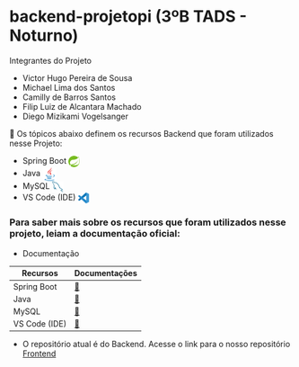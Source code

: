 # backend-projetopi (3ºB TADS - Noturno)

Integrantes do Projeto

* Victor Hugo Pereira de Sousa 
* Michael Lima dos Santos 
* Camilly de Barros Santos 
* Filip Luiz de Alcantara Machado
* Diego Mizikami Vogelsanger 

:memo: Os tópicos abaixo definem os recursos Backend que foram utilizados nesse Projeto:

* Spring Boot <img align="center" alt="java" height="20" width="20" src="https://github.com/devicons/devicon/blob/master/icons/spring/spring-original.svg"/>
* Java <img align="center" alt="java" height="25" width="25" src="https://raw.githubusercontent.com/devicons/devicon/master/icons/java/java-original.svg"/>
* MySQL <img align="center" alt="java" height="20" width="20" src="https://github.com/devicons/devicon/blob/master/icons/mysql/mysql-original.svg"/>
* VS Code (IDE) <img align="center" alt="java" height="20" width="20" src="https://github.com/devicons/devicon/blob/master/icons/vscode/vscode-original.svg"/>

### Para saber mais sobre os recursos que foram utilizados nesse projeto, leiam a documentação oficial:

- Documentação

| Recursos          | Documentações           |
| ----------------- |:----------------------- |
| Spring Boot       | [:link:][SpringBoot]    |
| Java              | [:link:][Java]          |
| MySQL             | [:link:][MySQL]         |
| VS Code (IDE)     | [:link:][VS Code]       | 

[SpringBoot]: https://docs.spring.io/spring-boot/docs/current/reference/htmlsingle/ 
[Java]: https://docs.oracle.com/en/java/javase/19/
[MySQL]: https://dev.mysql.com/doc/
[VS Code]: https://code.visualstudio.com/docs

- O repositório atual é do Backend. Acesse o link para o nosso repositório [Frontend](https://github.com/VictorNess/frontend-projetopi)
